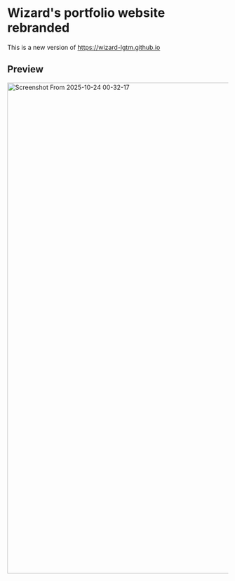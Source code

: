# Wizard's portfolio website rebranded

This is a new version of https://wizard-lgtm.github.io

## Preview 



<img width="1559" height="1118" alt="Screenshot From 2025-10-24 00-32-17" src="https://github.com/user-attachments/assets/2814a34d-4cb9-4320-9ea4-4fe569f6ed1a" />
